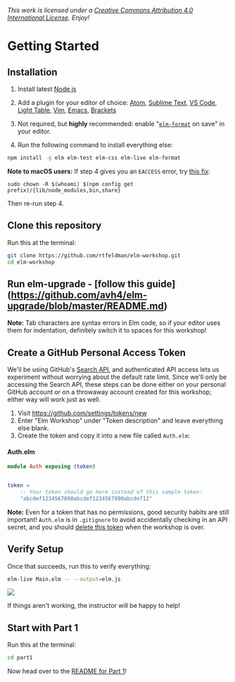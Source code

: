 <i>This work is licensed under a <a rel="license" href="http://creativecommons.org/licenses/by/4.0/">Creative Commons Attribution 4.0 International License</a>. Enjoy!</i>

Getting Started
===============

## Installation

1. Install latest [Node.js](http://nodejs.org) 

2. Add a plugin for your editor of choice: [Atom](https://atom.io/packages/language-elm), [Sublime Text](https://packagecontrol.io/packages/Elm%20Language%20Support), [VS Code](https://github.com/sbrink/vscode-elm), [Light Table](https://github.com/rundis/elm-light), [Vim](https://github.com/lambdatoast/elm.vim), [Emacs](https://github.com/jcollard/elm-mode), [Brackets](https://github.com/lepinay/elm-brackets)

3. Not required, but **highly** recommended: enable "[`elm-format`](https://github.com/avh4/elm-format) on save" in your editor.

4. Run the following command to install everything else:

```bash
npm install -g elm elm-test elm-css elm-live elm-format
```
**Note to macOS users:** If step 4 gives you an `EACCESS` error, try [this fix](https://docs.npmjs.com/getting-started/fixing-npm-permissions):


```
sudo chown -R $(whoami) $(npm config get prefix)/{lib/node_modules,bin,share}
```

Then re-run step 4.

## Clone this repository

Run this at the terminal:

```bash
git clone https://github.com/rtfeldman/elm-workshop.git
cd elm-workshop
```

## Run elm-upgrade - [follow this guide] (https://github.com/avh4/elm-upgrade/blob/master/README.md)

**Note:** Tab characters are syntax errors in Elm code, so if your editor uses them for indentation, definitely switch it to spaces for this workshop!

## Create a GitHub Personal Access Token

We'll be using GitHub's [Search API](https://developer.github.com/v3/search/), and authenticated API access lets us experiment without worrying about the default rate limit. Since we'll only be accessing the Search API, these steps can be done either on your personal GitHub account or on a throwaway account created for this workshop; either way will work just as well.

1. Visit https://github.com/settings/tokens/new
2. Enter "Elm Workshop" under "Token description" and leave everything else blank.
3. Create the token and copy it into a new file called `Auth.elm`:

#### Auth.elm

```elm
module Auth exposing (token)


token =
    -- Your token should go here instead of this sample token:
    "abcdef1234567890abcdef1234567890abcdef12"
```

**Note:** Even for a token that has no permissions, good security habits are
still important! `Auth.elm` is in `.gitignore` to avoid accidentally checking in
an API secret, and you should [delete this token](https://github.com/settings/tokens) when the workshop is over.


## Verify Setup

<!-- Run this to install packages:

```bash
elm-package install --yes
``` -->

Once that succeeds, run this to verify everything:

```bash
elm-live Main.elm -- --output=elm.js 
```


![](https://cloud.githubusercontent.com/assets/1094080/14227327/db89d3a0-f8af-11e5-8c37-c3e8afaa9d03.png)

If things aren't working, the instructor will be happy to help!

## Start with Part 1

Run this at the terminal:

```bash
cd part1
```

Now head over to the [README for Part 1](https://github.com/rtfeldman/elm-workshop/tree/master/part1)!
